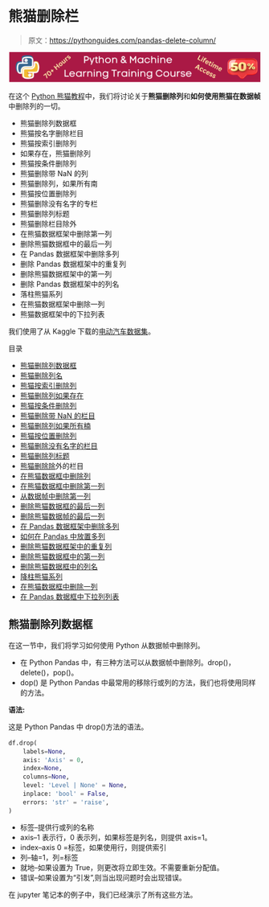 # 熊猫删除栏

> 原文：<https://pythonguides.com/pandas-delete-column/>

[![Python & Machine Learning training courses](img/49ec9c6da89a04c9f45bab643f8c765c.png)](https://sharepointsky.teachable.com/p/python-and-machine-learning-training-course)

在这个 [Python 熊猫教程](https://pythonguides.com/pandas-in-python/)中，我们将讨论关于**熊猫删除列**和**如何使用熊猫在数据帧**中删除列的一切。

*   熊猫删除列数据框
*   熊猫按名字删除栏目
*   熊猫按索引删除列
*   如果存在，熊猫删除列
*   熊猫按条件删除列
*   熊猫删除带 NaN 的列
*   熊猫删除列，如果所有南
*   熊猫按位置删除列
*   熊猫删除没有名字的专栏
*   熊猫删除列标题
*   熊猫删除栏目除外
*   在熊猫数据框架中删除第一列
*   删除熊猫数据框中的最后一列
*   在 Pandas 数据框架中删除多列
*   删除 Pandas 数据框架中的重复列
*   删除熊猫数据框架中的第一列
*   删除 Pandas 数据框架中的列名
*   落柱熊猫系列
*   在熊猫数据框架中删除一列
*   熊猫数据框架中的下拉列表

我们使用了从 Kaggle 下载的[电动汽车数据集](https://www.kaggle.com/geoffnel/evs-one-electric-vehicle-dataset)。

目录

[](#)

*   [熊猫删除列数据框](#Pandas_Delete_Column_DataFrame "Pandas Delete Column DataFrame")
*   [熊猫删除列名](#Pandas_Delete_Column_by_Name "Pandas Delete Column by Name")
*   [熊猫按索引删除列](#Pandas_Delete_Column_by_Index "Pandas Delete Column by Index")
*   [熊猫删除列如果存在](#Pandas_Delete_Column_if_Exists "Pandas Delete Column if Exists")
*   [熊猫按条件删除列](#Pandas_Delete_Column_by_Condition "Pandas Delete Column by Condition")
*   [熊猫删除带 NaN 的栏目](#Pandas_Delete_Columns_with_NaN "Pandas Delete Columns with NaN")
*   [熊猫删除列如果所有楠](#Pandas_Delete_Column_if_all_nan "Pandas Delete Column if all nan")
*   [熊猫按位置删除列](#Pandas_Delete_Column_by_Position "Pandas Delete Column by Position")
*   [熊猫删除没有名字的栏目](#Pandas_Delete_Column_with_no_Name "Pandas Delete Column with no Name")
*   [熊猫删除列标题](#Pandas_Delete_Column_Header "Pandas Delete Column Header")
*   [熊猫删除除](#Pandas_Delete_Columns_Except "Pandas Delete Columns Except")外的栏目
*   [在熊猫数据框中删除列](#Drop_column_in_Pandas_DataFrame "Drop column in Pandas DataFrame")
*   [在熊猫数据框中删除第一列](#Drop_first_column_in_Pandas_DataFrame "Drop first column in Pandas DataFrame")
*   [从数据帧中删除第一列](#Drop_the_first_column_from_DataFrame "Drop the first column from DataFrame")
*   [删除熊猫数据框的最后一列](#Drop_last_column_in_Pandas_DataFrame "Drop last column in Pandas DataFrame")
*   [删除熊猫数据帧的最后一列](#Drop_the_last_column_of_Pandas_DataFrame "Drop the last column of Pandas DataFrame")
*   [在 Pandas 数据框架中删除多列](#Drop_multiple_columns_in_Pandas_DataFrame "Drop multiple columns in Pandas DataFrame")
*   [如何在 Pandas 中放置多列](#How_to_drop_multiple_columns_in_Pandas "How to drop multiple columns in Pandas")
*   [删除熊猫数据框架中的重复列](#Drop_duplicate_columns_in_Pandas_DataFrame "Drop duplicate columns in Pandas DataFrame")
*   [删除熊猫数据框中的第一列](#Remove_first_column_in_Pandas_DataFrame "Remove first column in Pandas DataFrame")
*   [删除熊猫数据框中的列名](#Remove_column_names_in_Pandas_DataFrame "Remove column names in Pandas DataFrame")
*   [降柱熊猫系列](#Drop_column_Pandas_series "Drop column Pandas series")
*   [在熊猫数据框中删除一列](#Drop_one_column_in_Pandas_DataFrame "Drop one column in Pandas DataFrame")
*   [在 Pandas 数据框中下拉列列表](#Drop_list_of_column_in_Pandas_DataFrame "Drop list of column in Pandas DataFrame")

## 熊猫删除列数据框

在这一节中，我们将学习如何使用 Python 从数据帧中删除列。

*   在 Python Pandas 中，有三种方法可以从数据帧中删除列。drop()，delete()，pop()。
*   dop() 是 Python Pandas 中最常用的移除行或列的方法，我们也将使用同样的方法。

**语法:**

这是 Python Pandas 中 drop()方法的语法。

```py
df.drop(
    labels=None,
    axis: 'Axis' = 0,
    index=None,
    columns=None,
    level: 'Level | None' = None,
    inplace: 'bool' = False,
    errors: 'str' = 'raise',
)
```

*   标签–提供行或列的名称
*   axis–1 表示行，0 表示列，如果标签是列名，则提供 axis=1。
*   index–axis 0 =标签，如果使用行，则提供索引
*   列–轴=1，列=标签
*   就地–如果设置为 True，则更改将立即生效。不需要重新分配值。
*   错误–如果设置为“引发”,则当出现问题时会出现错误。

在 jupyter 笔记本的例子中，我们已经演示了所有这些方法。